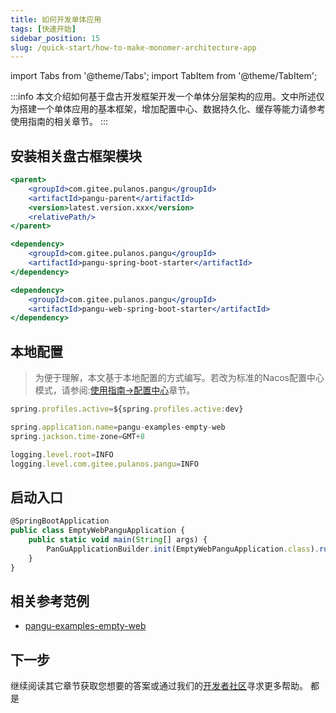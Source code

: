 ```yaml
---
title: 如何开发单体应用
tags: [快速开始]
sidebar_position: 15
slug: /quick-start/how-to-make-monomer-architecture-app
---
```


import Tabs from '@theme/Tabs';
import TabItem from '@theme/TabItem';

:::info
本文介绍如何基于盘古开发框架开发一个单体分层架构的应用。文中所述仅为搭建一个单体应用的基本框架，增加配置中心、数据持久化、缓存等能力请参考使用指南的相关章节。
:::

## 安装相关盘古框架模块

<Tabs>
<TabItem value="parent" label="继承盘古Parent">

```jsx
<parent>
	<groupId>com.gitee.pulanos.pangu</groupId>
	<artifactId>pangu-parent</artifactId>
	<version>latest.version.xxx</version>
	<relativePath/>
</parent>
```
</TabItem>
<TabItem value="dependency1" label="盘古模块①">

```jsx
<dependency>
    <groupId>com.gitee.pulanos.pangu</groupId>
    <artifactId>pangu-spring-boot-starter</artifactId>
</dependency>
```
</TabItem>
<TabItem value="dependency2" label="盘古模块②">

```jsx
<dependency>
    <groupId>com.gitee.pulanos.pangu</groupId>
    <artifactId>pangu-web-spring-boot-starter</artifactId>
</dependency>
```
</TabItem>
</Tabs>

## 本地配置

> 为便于理解，本文基于本地配置的方式编写。若改为标准的Nacos配置中心模式，请参阅:[使用指南->配置中心](/docs/advanced-guide/nacos-config-center)章节。

<Tabs>
<TabItem value="application" label="application.properties">

```jsx
spring.profiles.active=${spring.profiles.active:dev}
```
</TabItem>
<TabItem value="application-dev" label="application-dev.properties">

```jsx
spring.application.name=pangu-examples-empty-web
spring.jackson.time-zone=GMT+8

logging.level.root=INFO
logging.level.com.gitee.pulanos.pangu=INFO
```
</TabItem>
</Tabs>

## 启动入口
```jsx {4}
@SpringBootApplication
public class EmptyWebPanguApplication {
	public static void main(String[] args) {
		PanGuApplicationBuilder.init(EmptyWebPanguApplication.class).run(args);
	}
}
```

## 相关参考范例
- [pangu-examples-empty-web](https://gitee.com/pulanos/pangu-framework/tree/master/pangu-examples/pangu-examples-empty-web)

## 下一步
继续阅读其它章节获取您想要的答案或通过我们的[开发者社区](/docs/community)寻求更多帮助。
都是